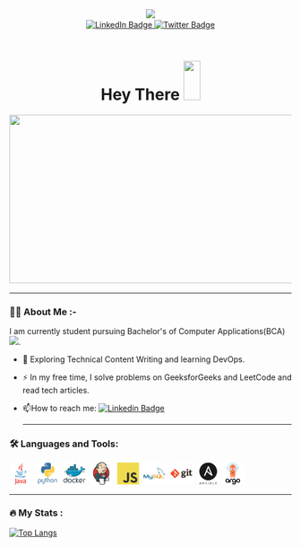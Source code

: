 
 
  <div id="header" align="center">
  <img src="https://media.giphy.com/media/M9gbBd9nbDrOTu1Mqx/giphy.gif" width="100"/>
</div>

<div id="badges" align="center">
  <a href="www.linkedin.com/in/ujjwal-sharma-57797b221">
    <img src="https://img.shields.io/badge/LinkedIn-blue?style=for-the-badge&logo=linkedin&logoColor=white" alt="LinkedIn Badge"/>
    
  <a href="your-twitter-URL">
    <img src="https://img.shields.io/badge/Twitter-blue?style=for-the-badge&logo=twitter&logoColor=white" alt="Twitter Badge"/>
  </a>
</div>
 
 <div  align="center">
  <img src="https://komarev.com/ghpvc/?username=Ujjwal2421 &style=flat-square&color=blue" alt="" align="center"/>
</div>
  <h1 align="center">
  Hey There
  <img src="https://media.giphy.com/media/hvRJCLFzcasrR4ia7z/giphy.gif" width="30" height="70"/>
</h1>
  <div align="center">
  <img src="https://media.giphy.com/media/dWesBcTLavkZuG35MI/giphy.gif" width="600" height="300"/>
</div>
  
  ---

### :woman_technologist: About Me :-
  I am currently student pursuing Bachelor's of Computer Applications(BCA)  <img src="https://media.giphy.com/media/WUlplcMpOCEmTGBtBW/giphy.gif" width="30">.
  
  - :seedling: Exploring Technical Content Writing and learning DevOps.

  - :zap: In my free time, I solve problems on GeeksforGeeks and LeetCode  and read tech articles.

- :mailbox:How to reach me: [![Linkedin Badge](https://img.shields.io/badge/-Ujjwal-blue?style=flat&logo=Linkedin&logoColor=white)](https://img.shields.io/badge/LinkedIn-blue?style=for-the-badge&logo=linkedin&logoColor=white)
  
  ---

### :hammer_and_wrench: Languages and Tools:
  <div>
  <img src="https://github.com/devicons/devicon/blob/master/icons/java/java-original-wordmark.svg" title="Java" alt="Java" width="40" height="40"/>&nbsp;
  <img src="https://github.com/devicons/devicon/blob/master/icons/python/python-original-wordmark.svg" title="Python" alt="Python" width="40" height="40"/>&nbsp;
  <img src="https://github.com/devicons/devicon/blob/master/icons/docker/docker-original-wordmark.svg" title="Docker" alt="Docker" width="40" height="40"/>&nbsp;
  <img src="https://github.com/devicons/devicon/blob/master/icons/jenkins/jenkins-original.svg" title="Jenkins" alt="Jenkins" width="40" height="40"/>&nbsp;
  <img src="https://github.com/devicons/devicon/blob/master/icons/javascript/javascript-original.svg" title="JavaScript" alt="JavaScript" width="40" height="40"/>&nbsp;
  <img src="https://github.com/devicons/devicon/blob/master/icons/mysql/mysql-original-wordmark.svg" title="MySQL"  alt="MySQL" width="40" height="40"/>&nbsp;
  <img src="https://github.com/devicons/devicon/blob/master/icons/git/git-original-wordmark.svg" title="Git" **alt="Git" width="40" height="40"/>&nbsp;
   <img src="https://github.com/devicons/devicon/blob/master/icons/ansible/ansible-original-wordmark.svg" title="Ansible" **alt="Ansible" width="40" height="40"/>
   <img src="https://github.com/devicons/devicon/blob/master/icons/argocd/argocd-original-wordmark.svg" title="Argocd" **alt="Argocd" width="40" height="40"/>
</div>

 ---

### :fire: My Stats  :
[![Top Langs](https://github-readme-stats.vercel.app/api/top-langs/?username=Ujjwal2421&layout=compact&theme=vision-friendly-dark)](https://github.com/anuraghazra/github-readme-stats)

<!---
Ujjwal2421/Ujjwal2421 is a ✨ special ✨ repository because its `README.md` (this file) appears on your GitHub profile.
You can click the Preview link to take a look at your changes...
--->

